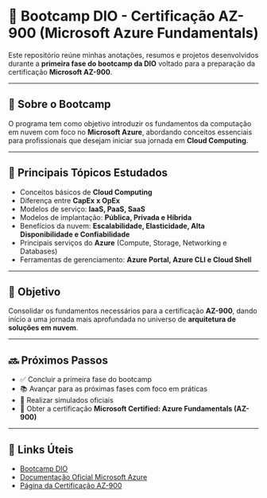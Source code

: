 # 🚀 Bootcamp DIO - Certificação AZ-900 (Microsoft Azure Fundamentals)

Este repositório reúne minhas anotações, resumos e projetos desenvolvidos durante a **primeira fase do bootcamp da DIO** voltado para a preparação da certificação **Microsoft AZ-900**.  

---

## 📘 Sobre o Bootcamp
O programa tem como objetivo introduzir os fundamentos da computação em nuvem com foco no **Microsoft Azure**, abordando conceitos essenciais para profissionais que desejam iniciar sua jornada em **Cloud Computing**.  

---

## 🧩 Principais Tópicos Estudados
- Conceitos básicos de **Cloud Computing**  
- Diferença entre **CapEx x OpEx**  
- Modelos de serviço: **IaaS, PaaS, SaaS**  
- Modelos de implantação: **Pública, Privada e Híbrida**  
- Benefícios da nuvem: **Escalabilidade, Elasticidade, Alta Disponibilidade e Confiabilidade**  
- Principais serviços do **Azure** (Compute, Storage, Networking e Databases)  
- Ferramentas de gerenciamento: **Azure Portal, Azure CLI e Cloud Shell**  

---

## 🎯 Objetivo
Consolidar os fundamentos necessários para a certificação **AZ-900**, dando início a uma jornada mais aprofundada no universo de **arquitetura de soluções em nuvem**.  

---

## 🔜 Próximos Passos
- ✅ Concluir a primeira fase do bootcamp  
- 📚 Avançar para as próximas fases com foco em práticas  
- 📝 Realizar simulados oficiais  
- 🏅 Obter a certificação **Microsoft Certified: Azure Fundamentals (AZ-900)**  

---

## 📎 Links Úteis
- [Bootcamp DIO](https://www.dio.me/)  
- [Documentação Oficial Microsoft Azure](https://learn.microsoft.com/azure)  
- [Página da Certificação AZ-900](https://learn.microsoft.com/certifications/exams/az-900/)  
